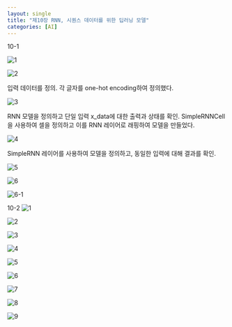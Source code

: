 ```yaml
---
layout: single
title: "제10장 RNN, 시퀀스 데이터를 위한 딥러닝 모델"
categories: [AI]
---
```


10-1

![1](https://github.com/hyunchan123/hyunchan123.github.io/assets/48408195/bf4cf1d6-32f2-4f04-bed8-82e659414eff)

![2](https://github.com/hyunchan123/hyunchan123.github.io/assets/48408195/41b5f0ec-1286-4b39-bd44-5ef11987dc26)

입력 데이터를 정의. 각 글자를 one-hot encoding하여 정의했다.

![3](https://github.com/hyunchan123/hyunchan123.github.io/assets/48408195/16c638f4-1e86-46af-b554-774ef56d0f57)

RNN 모델을 정의하고 단일 입력 x_data에 대한 출력과 상태를 확인. SimpleRNNCell을 사용하여 셀을 정의하고 이를 RNN 레이어로 래핑하여 모델을 만들었다.

![4](https://github.com/hyunchan123/hyunchan123.github.io/assets/48408195/5d427092-f39e-44fe-859d-c3f1a2af0061)

SimpleRNN 레이어를 사용하여 모델을 정의하고, 동일한 입력에 대해 결과를 확인.

![5](https://github.com/hyunchan123/hyunchan123.github.io/assets/48408195/af6e724d-f3ba-4fc4-a1d7-d9adfce25a45)

![6](https://github.com/hyunchan123/hyunchan123.github.io/assets/48408195/59d275fd-3f86-416e-8df9-d63509648f6d)

![6-1](https://github.com/hyunchan123/hyunchan123.github.io/assets/48408195/3007f402-b0d0-4641-b3bf-0791629c424f)


10-2
![1](https://github.com/hyunchan123/hyunchan123.github.io/assets/48408195/7720fcc6-e928-476c-ab1a-1a96fdecd354)

![2](https://github.com/hyunchan123/hyunchan123.github.io/assets/48408195/9f22bf33-adde-41f2-89a4-af3430420be7)

![3](https://github.com/hyunchan123/hyunchan123.github.io/assets/48408195/e2192bac-ebba-4dd2-85cf-6378bc2355b4)

![4](https://github.com/hyunchan123/hyunchan123.github.io/assets/48408195/09909da2-0abe-47f3-a18a-95ed9340cde1)

![5](https://github.com/hyunchan123/hyunchan123.github.io/assets/48408195/9e099672-24b3-4df0-9a34-dd25bec285d4)

![6](https://github.com/hyunchan123/hyunchan123.github.io/assets/48408195/71b2ac9c-c891-445b-96b8-0a2e5d9ed5f2)

![7](https://github.com/hyunchan123/hyunchan123.github.io/assets/48408195/54b5f974-8d82-49c8-9c3c-2f61141e4dcd)

![8](https://github.com/hyunchan123/hyunchan123.github.io/assets/48408195/eacbbeb7-9757-4af0-8d34-de84d112fb25)

![9](https://github.com/hyunchan123/hyunchan123.github.io/assets/48408195/fce8458f-b545-4056-9319-20cfce602ced)

